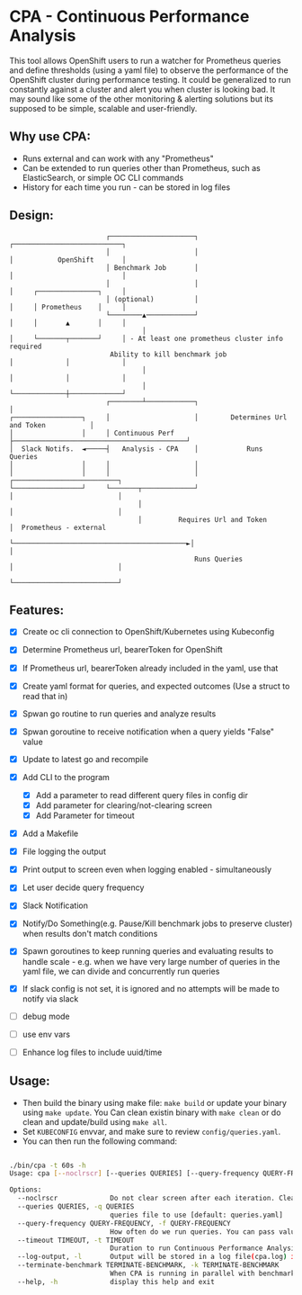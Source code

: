 # CPA - Continuous Performance Analysis


This tool allows OpenShift users to run a watcher for Prometheus queries and define thresholds (using a yaml file) to observe the performance of the OpenShift cluster during performance testing.  It could be generalized to run constantly against a cluster and alert you when cluster is looking bad. It may sound like some of the other monitoring & alerting solutions but its supposed to be simple, scalable and user-friendly.


## Why use CPA:

- Runs external and can work with any "Prometheus"
- Can be extended to run queries other than Prometheus, such as ElasticSearch, or simple OC CLI commands
- History for each time you run - can be stored in log files


## Design:
```
                        ┌─────────────────────┐                             ┌───────────────────────────┐
                        │                     │                             │           OpenShift       │
                        │ Benchmark Job       │                             │                           │
                        │                     │                             │     ┌───────────────┐     │
                        │ (optional)          │                             │     │ Prometheus    │     │
                        └────────▲────────────┘                             │     │       ▲       │     │
                                 │                                          │     └───────┬───────┘     │ - At least one prometheus cluster info required
                         Ability to kill benchmark job                      │             │             │
                                 │                                          │             │             │
                                 │                                          └─────────────┼─────────────┘
                        ┌────────┴────────────┐                                           │
┌─────────────────┐     │                     │        Determines Url and Token           │
│                 │     │ Continuous Perf     ├───────────────────────────────────────────┘
│  Slack Notifs.  ◄─────┤   Analysis - CPA    │            Runs Queries
│                 │     │                     │
│                 │     │                     │                              ┌──────────────────────────┐
└─────────────────┘     └───────┬─────────────┘                              │                          │
                                │                                            │                          │
                                │         Requires Url and Token             │  Prometheus - external
                                └───────────────────────────────────────────►│                          │
                                              Runs Queries                   │                          │
                                                                             └──────────────────────────┘
```


## Features:

* [x] Create oc cli connection to OpenShift/Kubernetes using Kubeconfig
* [x] Determine Prometheus url, bearerToken for OpenShift
* [x] If Prometheus url, bearerToken already included in the yaml, use that
* [x] Create yaml format for queries, and expected outcomes (Use a struct to read that in)
* [x] Spwan go routine to run queries and analyze results
* [x] Spwan goroutine to receive notification when a query yields "False" value
* [x] Update to latest go and recompile
* [x] Add CLI to the program
  * [x] Add a parameter to read different query files in config dir
  * [x] Add parameter for clearing/not-clearing screen
  * [x] Add Parameter for timeout
* [x] Add a Makefile
* [x] File logging the output
* [x] Print output to screen even when logging enabled - simultaneously
* [x] Let user decide query frequency
* [x] Slack Notification
* [x] Notify/Do Something(e.g. Pause/Kill benchmark jobs to preserve cluster) when results don't match conditions
* [x] Spawn goroutines to keep running queries and evaluating results to handle scale - e.g. when we have very large number of queries in the yaml file, we can divide and concurrently run queries
* [x] If slack config is not set, it is ignored and no attempts will be made to notify via slack
* [ ] debug mode
* [ ] use env vars
* [ ] Enhance log files to include uuid/time


## Usage:

* Then build the binary using make file: `make build` or update your binary using `make update`. You Can clean existin binary with `make clean` or do clean and update/build using `make all`.
* Set `KUBECONFIG` envvar, and make sure to review `config/queries.yaml`.
* You can then run the following command:
```sh

./bin/cpa -t 60s -h
Usage: cpa [--noclrscr] [--queries QUERIES] [--query-frequency QUERY-FREQUENCY] [--timeout TIMEOUT] [--log-output] [--terminate-benchmark TERMINATE-BENCHMARK]

Options:
  --noclrscr             Do not clear screen after each iteration. Clears screen by default. [default: false]
  --queries QUERIES, -q QUERIES
                         queries file to use [default: queries.yaml]
  --query-frequency QUERY-FREQUENCY, -f QUERY-FREQUENCY
                         How often do we run queries. You can pass values like 4h or 1h10m10s [default: 20s]
  --timeout TIMEOUT, -t TIMEOUT
                         Duration to run Continuous Performance Analysis. You can pass values like 4h or 1h10m10s [default: 4h]
  --log-output, -l       Output will be stored in a log file(cpa.log) in addition to stdout. [default: false]
  --terminate-benchmark TERMINATE-BENCHMARK, -k TERMINATE-BENCHMARK
                         When CPA is running in parallel with benchmark job, let CPA know to kill benchmark if any query fail. (E.g. -k <processID>) Helpful to preserve cluster for further analysis.
  --help, -h             display this help and exit
```

